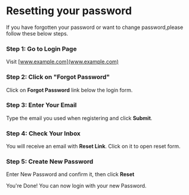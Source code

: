 # Resetting your password
If you have forgotten your password or want to change password,please follow these below steps.

### Step 1: Go to Login Page
Visit [www.example.com](www.example.com)

### Step 2: Click on "Forgot Password"
Click on **Forgot Password** link below the login form.

### Step 3: Enter Your Email
Type the email you used when registering and click **Submit**.

### Step 4: Check Your Inbox
You will receive an email with **Reset Link**. Click on it to open reset form.

### Step 5: Create New Password
Enter New Password and confirm it, then click **Reset**

You're Done! You can now login with your new Password.


